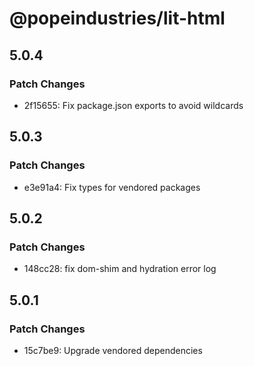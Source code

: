# @popeindustries/lit-html

## 5.0.4

### Patch Changes

- 2f15655: Fix package.json exports to avoid wildcards

## 5.0.3

### Patch Changes

- e3e91a4: Fix types for vendored packages

## 5.0.2

### Patch Changes

- 148cc28: fix dom-shim and hydration error log

## 5.0.1

### Patch Changes

- 15c7be9: Upgrade vendored dependencies
